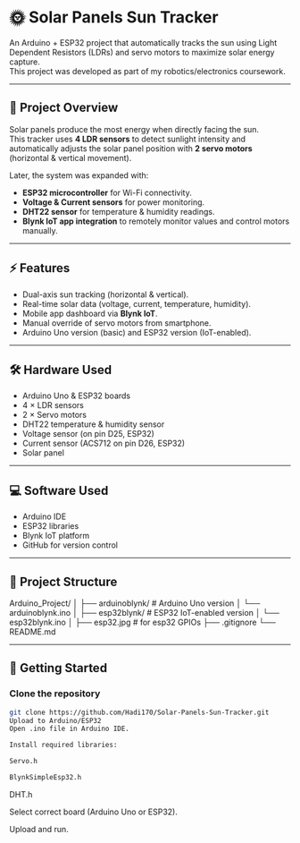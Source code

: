 # 🌞 Solar Panels Sun Tracker

An Arduino + ESP32 project that automatically tracks the sun using Light Dependent Resistors (LDRs) and servo motors to maximize solar energy capture.  
This project was developed as part of my robotics/electronics coursework.

---

## 📖 Project Overview
Solar panels produce the most energy when directly facing the sun.  
This tracker uses **4 LDR sensors** to detect sunlight intensity and automatically adjusts the solar panel position with **2 servo motors** (horizontal & vertical movement).

Later, the system was expanded with:
- **ESP32 microcontroller** for Wi-Fi connectivity.
- **Voltage & Current sensors** for power monitoring.
- **DHT22 sensor** for temperature & humidity readings.
- **Blynk IoT app integration** to remotely monitor values and control motors manually.

---

## ⚡ Features
- Dual-axis sun tracking (horizontal & vertical).
- Real-time solar data (voltage, current, temperature, humidity).
- Mobile app dashboard via **Blynk IoT**.
- Manual override of servo motors from smartphone.
- Arduino Uno version (basic) and ESP32 version (IoT-enabled).

---

## 🛠 Hardware Used
- Arduino Uno & ESP32 boards
- 4 × LDR sensors
- 2 × Servo motors
- DHT22 temperature & humidity sensor
- Voltage sensor (on pin D25, ESP32)
- Current sensor (ACS712 on pin D26, ESP32)
- Solar panel

---

## 💻 Software Used
- Arduino IDE
- ESP32 libraries
- Blynk IoT platform
- GitHub for version control

---

## 📂 Project Structure
Arduino_Project/
│
├── arduinoblynk/ # Arduino Uno version
│ └── arduinoblynk.ino
│
├── esp32blynk/ # ESP32 IoT-enabled version
│ └── esp32blynk.ino
│
├── esp32.jpg # for esp32 GPIOs
├── .gitignore
└── README.md



---

## 🚀 Getting Started

### Clone the repository
```bash
git clone https://github.com/Hadi170/Solar-Panels-Sun-Tracker.git
Upload to Arduino/ESP32
Open .ino file in Arduino IDE.

Install required libraries:

Servo.h

BlynkSimpleEsp32.h
```

DHT.h

Select correct board (Arduino Uno or ESP32).

Upload and run.
